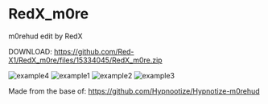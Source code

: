 # RedX_m0re
m0rehud edit by RedX

DOWNLOAD:
https://github.com/Red-X1/RedX_m0re/files/15334045/RedX_m0re.zip

![example4](https://github.com/Red-X1/RedX_m0re/assets/114523378/3a38171e-8fcf-4055-865b-e1358ea42180)
![example1](https://github.com/Red-X1/RedX_m0re/assets/114523378/38a93258-05c0-4763-a66a-d2fd2d524ebe)
![example2](https://github.com/Red-X1/RedX_m0re/assets/114523378/6087cd8e-04bb-45d8-ba99-cb474fa56c20)
![example3](https://github.com/Red-X1/RedX_m0re/assets/114523378/944d5175-ec5e-4a34-853a-21ae7a61d03d)

Made from the base of: https://github.com/Hypnootize/Hypnotize-m0rehud
